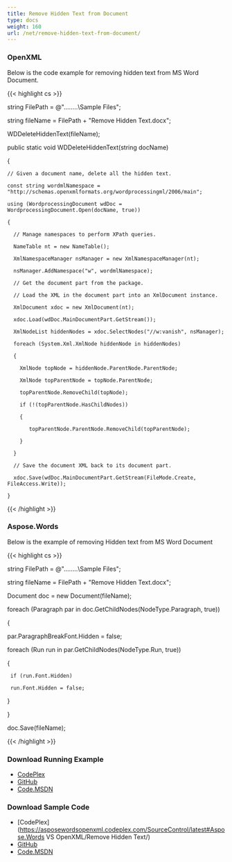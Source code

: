 ```yaml
---
title: Remove Hidden Text from Document
type: docs
weight: 160
url: /net/remove-hidden-text-from-document/
---
```


### **OpenXML**
Below is the code example for removing hidden text from MS Word Document.

{{< highlight cs >}}

   string FilePath = @"..\..\..\..\Sample Files\";

  string fileName = FilePath + "Remove Hidden Text.docx";       

  WDDeleteHiddenText(fileName);



  public static void WDDeleteHiddenText(string docName)

  {

    // Given a document name, delete all the hidden text.

    const string wordmlNamespace = "http://schemas.openxmlformats.org/wordprocessingml/2006/main";

    using (WordprocessingDocument wdDoc = WordprocessingDocument.Open(docName, true))

    {

      // Manage namespaces to perform XPath queries.

      NameTable nt = new NameTable();

      XmlNamespaceManager nsManager = new XmlNamespaceManager(nt);

      nsManager.AddNamespace("w", wordmlNamespace);

      // Get the document part from the package.

      // Load the XML in the document part into an XmlDocument instance.

      XmlDocument xdoc = new XmlDocument(nt);

      xdoc.Load(wdDoc.MainDocumentPart.GetStream());

      XmlNodeList hiddenNodes = xdoc.SelectNodes("//w:vanish", nsManager);

      foreach (System.Xml.XmlNode hiddenNode in hiddenNodes)

      {

        XmlNode topNode = hiddenNode.ParentNode.ParentNode;

        XmlNode topParentNode = topNode.ParentNode;

        topParentNode.RemoveChild(topNode);

        if (!(topParentNode.HasChildNodes))

        {

           topParentNode.ParentNode.RemoveChild(topParentNode);

        }

      }

      // Save the document XML back to its document part.

      xdoc.Save(wdDoc.MainDocumentPart.GetStream(FileMode.Create, FileAccess.Write));

    }

{{< /highlight >}}
### **Aspose.Words**
Below is the example of removing Hidden text from MS Word Document

{{< highlight cs >}}

  string FilePath = @"..\..\..\..\Sample Files\";

 string fileName = FilePath + "Remove Hidden Text.docx";

 Document doc = new Document(fileName);

 foreach (Paragraph par in doc.GetChildNodes(NodeType.Paragraph, true))

 {

   par.ParagraphBreakFont.Hidden = false;

   foreach (Run run in par.GetChildNodes(NodeType.Run, true))

   {

     if (run.Font.Hidden)

     run.Font.Hidden = false;

   }

 }

 doc.Save(fileName);

{{< /highlight >}}
### **Download Running Example**
- [CodePlex](https://asposewordsopenxml.codeplex.com/releases/view/620544)
- [GitHub](https://github.com/aspose-words/Aspose.Words-for-.NET/releases/tag/AsposeWordsVsOpenXMLv1.2)
- [Code.MSDN](https://code.msdn.microsoft.com/Code-Comparison-of-Common-4ffff4d7#content)
### **Download Sample Code**
- [CodePlex](https://asposewordsopenxml.codeplex.com/SourceControl/latest#Aspose.Words VS OpenXML/Remove Hidden Text/)
- [GitHub](https://github.com/aspose-words/Aspose.Words-for-.NET/tree/master/Plugins/Aspose.Words%20Vs%20OpenXML%20Words/Aspose.Words%20VS%20OpenXML/Remove%20Hidden%20Text)
- [Code.MSDN](https://code.msdn.microsoft.com/Code-Comparison-of-Common-4ffff4d7/view/SourceCode#content)
